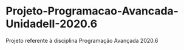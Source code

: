 # Projeto-Programacao-Avancada-UnidadeII-2020.6
Projeto referente à disciplina Programação Avançada 2020.6
